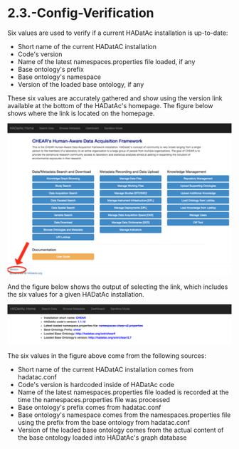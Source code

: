 # 2.3.-Config-Verification

Six values are used to verify if a current HADatAc installation is up-to-date:

* Short name of the current HADatAC installation
* Code's version
* Name of the latest namespaces.properties file loaded, if any
* Base ontology's prefix
* Base ontology's namespace
* Version of the loaded base ontology, if any

These six values are accurately gathered and show using the version link available at the bottom of the HADatAc's homepage. The figure below shows where the link is located on the homepage.

![](https://raw.githubusercontent.com/paulopinheiro1234/hadatac-screenshots/master/Sec2/version-link.png)

And the figure below shows the output of selecting the link, which includes the six values for a given HADatAc installation.

![](https://raw.githubusercontent.com/paulopinheiro1234/hadatac-screenshots/master/Sec2/version-content.png)

The six values in the figure above come from the following sources:

* Short name of the current HADatAC installation comes from hadatac.conf
* Code's version is hardcoded inside of HADatAc code
* Name of the latest namespaces.properties file loaded is recorded at the time the namespaces.properties file was processed
* Base ontology's prefix comes from hadatac.conf
* Base ontology's namespace comes from the namespaces.properties file using the prefix from the base ontology from hadatac.conf
* Version of the loaded base ontology comes from the actual content of the base ontology loaded into HADatAc's graph database

